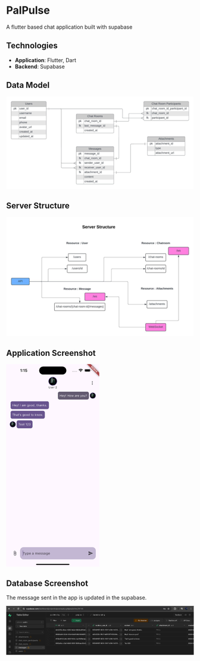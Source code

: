 # PalPulse

A flutter based chat application built with supabase

## Technologies

- **Application**: Flutter, Dart
- **Backend**: Supabase

## Data Model

![](screenshots/Data-Model.jpeg)

## Server Structure

![](screenshots/Server_Structure.jpeg)

## Application Screenshot

<img src="screenshots/Simulator Screenshot - iPhone 14 Pro Max - 2024-06-17 at 01.15.50.png" width=250>

## Database Screenshot

The message sent in the app is updated in the supabase.

![](screenshots/supabase.png)
